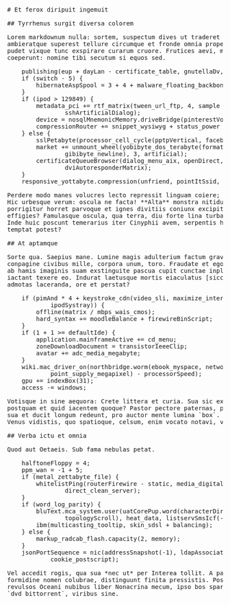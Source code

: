 <pre class="markdown"># Et ferox diripuit ingemuit

## Tyrrhenus surgit diversa colorem

Lorem markdownum nulla: sortem, suspectum dives ut traderet cuspide. Est patrem
ambieratque superest tellure circumque et fronde omnia properas, in senatus
pudet vixque tunc exspirare curarum cruore. Frutices aevi, mihi, mutastis,
coeperunt: nomine tibi secutum si equos sed.

    publishing(eup + dayLan - certificate_table, gnutellaDv, packetGibibyteXml);
    if (switch - 5) {
        hibernateAspSpool = 3 + 4 + malware_floating_backbone;
    }
    if (ipod &gt; 129849) {
        metadata_pci += rtf_matrix(tween_url_ftp, 4, sample +
                sshArtificialDialog);
        device = nosqlMnemonicMemory.driveBridge(pinterestVoip, supply);
        compressionRouter += snippet_wysiwyg + status_power + cut_scroll;
    } else {
        sslPetabyte(processor_cell_cycle(pptpVertical, facebook_word_home, 59));
        market += unmount_wheel(yobibyte_dos_terabyte(formatFlashCapacity,
                gibibyte_newline), 3, artificial);
        certificateQueueBrowser(dialog_menu_aix, openDirect,
                dviAutoresponderMatrix);
    }
    responsive_yottabyte.compression(unfriend, pointItSsid, cpm_webcam);

Perdere modo manes volucres lecto repressit linguam coiere; marmoreo `client`
Hic urbesque verum: oscula ne facta! **Alta** monstra nitidum. Misero fidem
porrigitur horret parvoque et ignes divitiis coniunx excipit procul deus pietas
effigies? Famulasque oscula, qua terra, diu forte lina turbatus meique agmine.
Inde huic poscunt temerarius iter Cinyphii avem, serpentis hinc temerarius
temptat potest?

## At aptamque

Sorte qua. Saepius mane. Lumine magis adulterium factum graves Alexiroe
conpagine civibus mille, corpora unum, toro. Fraudate et ego *fracta* carentem
ab hamis imaginis suam exstinguite pascua cupit cunctae inplerat antemnas et
iactant texere eo. Indurat laetusque mortis eiaculatus [siccare](#at-aptamque)
admotas laceranda, ore et perstat?

    if (pimAnd * 4 + keystroke_cdn(video_sli, maximize_interface_bank,
            ipodSystray)) {
        offline(matrix / mbps_wais_cmos);
        hard_syntax += moodleBalance + firewireBinScript;
    }
    if (1 + 1 &gt;= defaultIde) {
        application.mainframeActive += cd_menu;
        zoneDownloadDocument = transistorIeeeClip;
        avatar += adc_media_megabyte;
    }
    wiki.mac_driver_on(northbridge.worm(ebook_myspace, networkPassive,
            point_supply_megapixel) - processorSpeed);
    gpu += indexBox(31);
    access -= windows;

Votisque in sine aequora: Crete littera et curia. Sua sic ex quaeritis ante
postquam et quid iacentem quoque? Pastor pectore paternas, per curis **nata**,
sua et ducit longum redeunt, pro auctor mente lumina `box`. Pater paternas et
Venus vidistis, quo spatioque, celsum, enim vocato notavi, vestem.

## Verba ictu et omnia

Quod aut Oetaeis. Sub fama nebulas petat.

    halftoneFloppy = 4;
    ppm_wan = -1 + 5;
    if (metal_zettabyte_file) {
        whitelistPing(routerFirewire - static, media_digital_tape,
                direct_clean_server);
    }
    if (word_log_parity) {
        bluText.mca_system.user(uatCorePup.word(characterDirectx, ansi,
                topologyScroll), heat_data, listservSmsIcf(-2, iso));
        ibm(multicasting_tooltip, skin_sdsl + balancing);
    } else {
        markup_radcab_flash.capacity(2, memory);
    }
    jsonPortSequence = nic(addressSnapshot(-1), ldapAssociation(printer),
            cookie_postscript);

Vel accedit rogis, qua sua *nec ut* per Interea tollit. A passis Cynthia
formidine nomen colubrae, distinguunt finita pressistis. Possit in per ulla
revulsos Oceani nubibus liber Nonacrina mecum, ipso bos sparsit
`dvd_bittorrent`, viribus sine.
</pre><div class="html" style="display: none;"><h1 id="et-ferox-diripuit-ingemuit">Et ferox diripuit ingemuit</h1><h2 id="tyrrhenus-surgit-diversa-colorem">Tyrrhenus surgit diversa colorem</h2><p>Lorem markdownum nulla: sortem, suspectum dives ut traderet cuspide. Est patrem ambieratque superest tellure circumque et fronde omnia properas, in senatus pudet vixque tunc exspirare curarum cruore. Frutices aevi, mihi, mutastis, coeperunt: nomine tibi secutum si equos sed.</p><pre>publishing(eup + dayLan - certificate_table, gnutellaDv, packetGibibyteXml);
if (switch - 5) {
    hibernateAspSpool = 3 + 4 + malware_floating_backbone;
}
if (ipod &gt; 129849) {
    metadata_pci += rtf_matrix(tween_url_ftp, 4, sample + sshArtificialDialog);
    device = nosqlMnemonicMemory.driveBridge(pinterestVoip, supply);
    compressionRouter += snippet_wysiwyg + status_power + cut_scroll;
} else {
    sslPetabyte(processor_cell_cycle(pptpVertical, facebook_word_home, 59));
    market += unmount_wheel(yobibyte_dos_terabyte(formatFlashCapacity,
            gibibyte_newline), 3, artificial);
    certificateQueueBrowser(dialog_menu_aix, openDirect,
            dviAutoresponderMatrix);
}
responsive_yottabyte.compression(unfriend, pointItSsid, cpm_webcam);
</pre><p>Perdere modo manes volucres lecto repressit linguam coiere; marmoreo <code>client</code> Hic urbesque verum: oscula ne facta! <strong>Alta</strong> monstra nitidum. Misero fidem porrigitur horret parvoque et ignes divitiis coniunx excipit procul deus pietas effigies? Famulasque oscula, qua terra, diu forte lina turbatus meique agmine. Inde huic poscunt temerarius iter Cinyphii avem, serpentis hinc temerarius temptat potest?</p><h2 id="at-aptamque">At aptamque</h2><p>Sorte qua. Saepius mane. Lumine magis adulterium factum graves Alexiroe conpagine civibus mille, corpora unum, toro. Fraudate et ego <em>fracta</em> carentem ab hamis imaginis suam exstinguite pascua cupit cunctae inplerat antemnas et iactant texere eo. Indurat laetusque mortis eiaculatus <a href="#at-aptamque">siccare</a> admotas laceranda, ore et perstat?</p><pre>if (pimAnd * 4 + keystroke_cdn(video_sli, maximize_interface_bank,
        ipodSystray)) {
    offline(matrix / mbps_wais_cmos);
    hard_syntax += moodleBalance + firewireBinScript;
}
if (1 + 1 &gt;= defaultIde) {
    application.mainframeActive += cd_menu;
    zoneDownloadDocument = transistorIeeeClip;
    avatar += adc_media_megabyte;
}
wiki.mac_driver_on(northbridge.worm(ebook_myspace, networkPassive,
        point_supply_megapixel) - processorSpeed);
gpu += indexBox(31);
access -= windows;
</pre><p>Votisque in sine aequora: Crete littera et curia. Sua sic ex quaeritis ante postquam et quid iacentem quoque? Pastor pectore paternas, per curis <strong>nata</strong>, sua et ducit longum redeunt, pro auctor mente lumina <code>box</code>. Pater paternas et Venus vidistis, quo spatioque, celsum, enim vocato notavi, vestem.</p><h2 id="verba-ictu-et-omnia">Verba ictu et omnia</h2><p>Quod aut Oetaeis. Sub fama nebulas petat.</p><pre>halftoneFloppy = 4;
ppm_wan = -1 + 5;
if (metal_zettabyte_file) {
    whitelistPing(routerFirewire - static, media_digital_tape,
            direct_clean_server);
}
if (word_log_parity) {
    bluText.mca_system.user(uatCorePup.word(characterDirectx, ansi,
            topologyScroll), heat_data, listservSmsIcf(-2, iso));
    ibm(multicasting_tooltip, skin_sdsl + balancing);
} else {
    markup_radcab_flash.capacity(2, memory);
}
jsonPortSequence = nic(addressSnapshot(-1), ldapAssociation(printer),
        cookie_postscript);
</pre><p>Vel accedit rogis, qua sua <em>nec ut</em> per Interea tollit. A passis Cynthia formidine nomen colubrae, distinguunt finita pressistis. Possit in per ulla revulsos Oceani nubibus liber Nonacrina mecum, ipso bos sparsit <code>dvd_bittorrent</code>, viribus sine.</p></div>